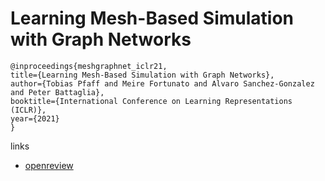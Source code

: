 # Learning Mesh-Based Simulation with Graph Networks

```
@inproceedings{meshgraphnet_iclr21,
title={Learning Mesh-Based Simulation with Graph Networks},
author={Tobias Pfaff and Meire Fortunato and Alvaro Sanchez-Gonzalez and Peter Battaglia},
booktitle={International Conference on Learning Representations (ICLR)},
year={2021}
}
```

links
- [openreview](https://openreview.net/forum?id=roNqYL0_XP)
